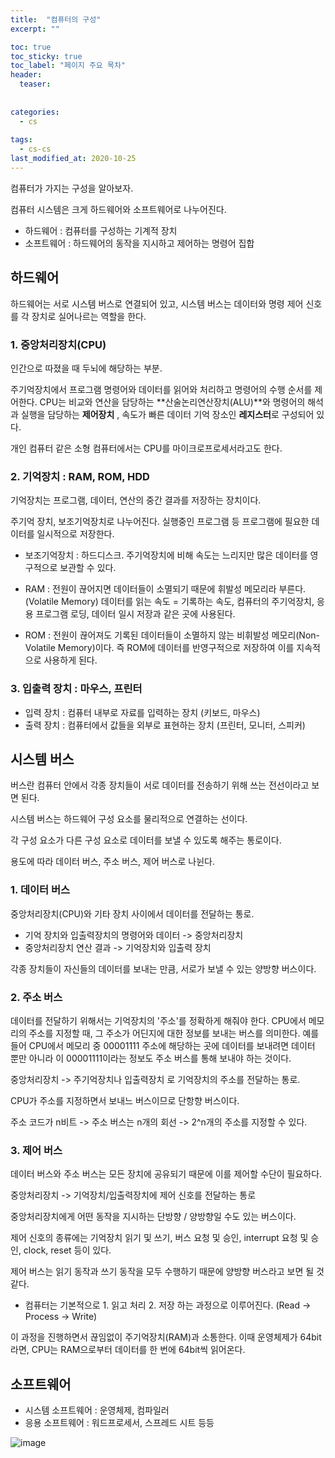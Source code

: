 ```yaml
---
title:  "컴퓨터의 구성"
excerpt: ""

toc: true
toc_sticky: true
toc_label: "페이지 주요 목차"
header:
  teaser: 
  
  
categories:
  - cs
  
tags:
  - cs-cs
last_modified_at: 2020-10-25
---
```


컴퓨터가 가지는 구성을 알아보자.

컴퓨터 시스템은 크게 하드웨어와 소프트웨어로 나누어진다.

* 하드웨어 : 컴퓨터를 구성하는 기계적 장치
* 소프트웨어 : 하드웨어의 동작을 지시하고 제어하는 명령어 집합

## 하드웨어

하드웨어는 서로 시스템 버스로 연결되어 있고, 시스템 버스는 데이터와 명령 제어 신호를 각 장치로 실어나르는 역할을 한다.

### 1. 중앙처리장치(CPU)

인간으로 따졌을 때 두뇌에 해당하는 부분.

주기억장치에서 프로그램 명령어와 데이터를 읽어와 처리하고 명령어의 수행 순서를 제어한다.
CPU는 비교와 연산을 담당하는 **산술논리연산장치(ALU)**와 명령어의 해석과 실행을 담당하는 **제어장치**
, 속도가 빠른 데이터 기억 장소인 **레지스터**로 구성되어 있다.

개인 컴퓨터 같은 소형 컴퓨터에서는 CPU를 마이크로프로세서라고도 한다.

### 2. 기억장치 : RAM, ROM, HDD

기억장치는 프로그램, 데이터, 연산의 중간 결과를 저장하는 장치이다.

주기억 장치, 보조기억장치로 나누어진다. 실행중인 프로그램 등 프로그램에 필요한 데이터를 일시적으로 저장한다.

* 보조기억장치 : 하드디스크. 주기억장치에 비해 속도는 느리지만 많은 데이터를 영구적으로 보관할 수 있다.

* RAM : 전원이 끊어지면 데이터들이 소멸되기 때문에 휘발성 메모리라 부른다.(Volatile Memory)
  데이터를 읽는 속도 = 기록하는 속도, 컴퓨터의 주기억장치, 응용 프로그램 로딩, 데이터 일시 저장과 같은 곳에 사용된다.
* ROM : 전원이 끊어져도 기록된 데이터들이 소멸하지 않는 비휘발성 메모리(Non-Volatile Memory)이다. 즉 ROM에 데이터를 반영구적으로 저장하여 이를 지속적으로 사용하게 된다.

### 3. 입출력 장치 : 마우스, 프린터

* 입력 장치 : 컴퓨터 내부로 자료를 입력하는 장치 (키보드, 마우스) 
* 출력 장치 : 컴퓨터에서 값들을 외부로 표현하는 장치 (프린터, 모니터, 스피커)

## 시스템 버스

버스란 컴퓨터 안에서 각종 장치들이 서로 데이터를 전송하기 위해 쓰는 전선이라고 보면 된다.

시스템 버스는 하드웨어 구성 요소를 물리적으로 연결하는 선이다.

각 구성 요소가 다른 구성 요소로 데이터를 보낼 수 있도록 해주는 통로이다.

용도에 따라 데이터 버스, 주소 버스, 제어 버스로 나뉜다.

### 1. 데이터 버스

중앙처리장치(CPU)와 기타 장치 사이에서 데이터를 전달하는 통로.

* 기억 장치와 입출력장치의 명령어와 데이터 -> 중앙처리장치
* 중앙처리장치 연산 결과 -> 기억장치와 입출력 장치

각종 장치들이 자신들의 데이터를 보내는 만큼, 서로가 보낼 수 있는 양방향 버스이다.

### 2. 주소 버스

데이터를 전달하기 위해서는 기억장치의 '주소'를 정확하게 해줘야 한다. CPU에서 메모리의 주소를 지정할 때,
그 주소가 어딘지에 대한 정보를 보내는 버스를 의미한다. 예를 들어 CPU에서 메모리 중 00001111 주소에 해당하는 곳에 데이터를 보내려면 데이터 뿐만 아니라 이 00001111이라는 정보도 주소 버스를 통해 보내야 하는 것이다.

중앙처리장치 -> 주기억장치나 입출력장치 로 기억장치의 주소를 전달하는 통로.

CPU가 주소를 지정하면서 보내느 버스이므로 단항향 버스이다.

주소 코드가 n비트 -> 주소 버스는 n개의 회선 -> 2^n개의 주소를 지정할 수 있다.

### 3. 제어 버스

데이터 버스와 주소 버스는 모든 장치에 공유되기 때문에 이를 제어할 수단이 필요하다.

중앙처리장치 -> 기억장치/입출력장치에 제어 신호를 전달하는 통로

중앙처리장치에게 어떤 동작을 지시하는 단방향 / 양방향일 수도 있는 버스이다.

제어 신호의 종류에는 기억장치 읽기 및 쓰기, 버스 요청 및 승인, interrupt 요청 및 승인, clock, reset 등이 있다.

제어 버스는 읽기 동작과 쓰기 동작을 모두 수행하기 때문에 양방향 버스라고 보면 될 것 같다.

+ 컴퓨터는 기본적으로 1. 읽고 처리 2. 저장 하는 과정으로 이루어진다. (Read -> Process -> Write)

이 과정을 진행하면서 끊임없이 주기억장치(RAM)과 소통한다. 이때 운영체제가 64bit라면, CPU는 RAM으로부터 데이터를 한 번에 64bit씩 읽어온다.

## 소프트웨어

* 시스템 소프트웨어 : 운영체제, 컴파일러
* 응용 소프트웨어 : 워드프로세서, 스프레드 시트 등등

![image](https://user-images.githubusercontent.com/41438361/97105952-f6536a00-1701-11eb-8a34-1a3e7705489a.png)

